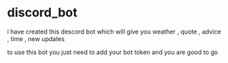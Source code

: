 # discord_bot
i have created this descord bot which will give you weather , quote , advice , time , new updates


to use this bot you just need to add your bot token and you are good to go
